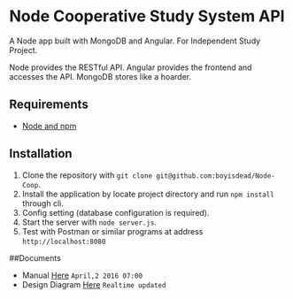 # Node Cooperative Study System API

A Node app built with MongoDB and Angular. For Independent Study Project.

Node provides the RESTful API. Angular provides the frontend and accesses the API. MongoDB stores like a hoarder.

## Requirements

- [Node and npm](http://nodejs.org)

## Installation

1. Clone the repository with `git clone git@github.com:boyisdead/Node-Coop`.
2. Install the application by locate project directory and run `npm install` through cli.
3. Config setting (database configuration is required).
4. Start the server with `node server.js`.
5. Test with Postman or similar programs at address `http://localhost:8080`

##Documents

- Manual [Here](https://drive.google.com/file/d/0BzSm9skBCYqRTFI4QTdiaUQxZzA/view?usp=sharing) `April,2 2016 07:00`
- Design Diagram [Here](https://drive.google.com/folderview?id=0BzSm9skBCYqRTzRUWl90QlhOdmc&usp=sharing) `Realtime updated`
